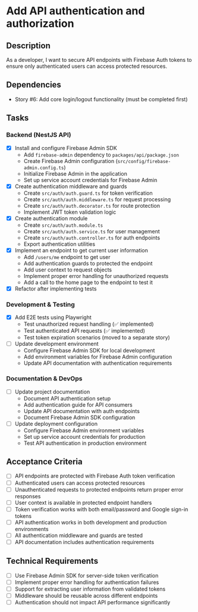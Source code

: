 # Add API authentication and authorization

## Description
As a developer, I want to secure API endpoints with Firebase Auth tokens to ensure only authenticated users can access protected resources.

## Dependencies
- Story #6: Add core login/logout functionality (must be completed first)

## Tasks

### Backend (NestJS API)
- [x] Install and configure Firebase Admin SDK
  - Add `firebase-admin` dependency to `packages/api/package.json`
  - Create Firebase Admin configuration (`src/config/firebase-admin.config.ts`)
  - Initialize Firebase Admin in the application
  - Set up service account credentials for Firebase Admin
- [x] Create authentication middleware and guards
  - Create `src/auth/auth.guard.ts` for token verification
  - Create `src/auth/auth.middleware.ts` for request processing
  - Create `src/auth/auth.decorator.ts` for route protection
  - Implement JWT token validation logic
- [x] Create authentication module
  - Create `src/auth/auth.module.ts`
  - Create `src/auth/auth.service.ts` for user management
  - Create `src/auth/auth.controller.ts` for auth endpoints
  - Export authentication utilities
- [x] Implement an endpoint to get current user information
  - Add `/users/me` endpoint to get user
  - Add authentication guards to protected the endpoint
  - Add user context to request objects
  - Implement proper error handling for unauthorized requests
  - Add a call to the home page to the endpoint to test it
- [x] Refactor after implementing tests

### Development & Testing
- [x] Add E2E tests using Playwright
  - Test unauthorized request handling (✅ implemented)
  - Test authenticated API requests (✅ implemented)  
  - Test token expiration scenarios (moved to a separate story)
- [ ] Update development environment
  - Configure Firebase Admin SDK for local development
  - Add environment variables for Firebase Admin configuration
  - Update API documentation with authentication requirements

### Documentation & DevOps
- [ ] Update project documentation
  - Document API authentication setup
  - Add authentication guide for API consumers
  - Update API documentation with auth endpoints
  - Document Firebase Admin SDK configuration
- [ ] Update deployment configuration
  - Configure Firebase Admin environment variables
  - Set up service account credentials for production
  - Test API authentication in production environment

## Acceptance Criteria
- [ ] API endpoints are protected with Firebase Auth token verification
- [ ] Authenticated users can access protected resources
- [ ] Unauthenticated requests to protected endpoints return proper error responses
- [ ] User context is available in protected endpoint handlers
- [ ] Token verification works with both email/password and Google sign-in tokens
- [ ] API authentication works in both development and production environments
- [ ] All authentication middleware and guards are tested
- [ ] API documentation includes authentication requirements

## Technical Requirements
- [ ] Use Firebase Admin SDK for server-side token verification
- [ ] Implement proper error handling for authentication failures
- [ ] Support for extracting user information from validated tokens
- [ ] Middleware should be reusable across different endpoints
- [ ] Authentication should not impact API performance significantly 
